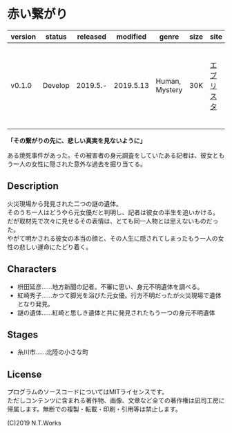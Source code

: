 # 赤い繋がり 

| version | status | released | modified | genre | size | site | contest |
| --- | --- | --- | --- | --- | --- | --- | --- |
| v0.1.0 | Develop | 2019.5.- | 2019.5.13 | Human, Mystery | 30K | [エブリスタ](https://estar.jp/) | [執筆応援キャンペーン「犯罪／サイコ／サスペンス」](https://estar.jp/official_contests/159257) |

**「その繋がりの先に、悲しい真実を見ないように」**

ある焼死事件があった。その被害者の身元調査をしていたある記者は、彼女ともう一人の女性に隠された意外な過去を掘り当てる。

## Description

火災現場から発見された二つの謎の遺体。  
そのうち一人はどうやら元女優だと判明し、記者は彼女の半生を追いかける。  
だが取材先で次々に見せるその表情は、とても同一人物とは思えないものだった。  
やがて明かされる彼女の本当の顔と、その人生に隠されてしまったもう一人の女性の悲しい運命にたどり着く。

## Characters

- 枡田延彦……地方新聞の記者。不審に思い、身元不明遺体を調べる。
- 紅崎秀子……かつて脚光を浴びた元女優。行方不明だったが火災現場で遺体となり発見。
- 謎の遺体……紅崎と思しき遺体と共に発見されたもう一つの身元不明遺体

## Stages

- 糸川市……北陸の小さな町

## License

プログラムのソースコードについてはMITライセンスです。  
ただしコンテンツに含まれる著作物、画像、文章など全ての著作権は凪司工房に帰属します。無断での複製・転載・印刷・引用等は禁止します。

(C)2019 N.T.Works

